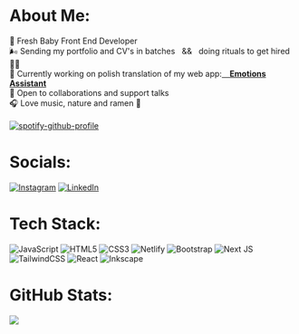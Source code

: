 # About Me:
🌱 Fresh Baby Front End Developer<br>🌬️ Sending my portfolio and CV's in batches &nbsp;&nbsp;&&&nbsp;&nbsp; doing rituals to get hired 🧙‍♂️<br>🦺 Currently working on polish translation of my web app:<a href="https://emotions-assistant.netlify.app/" target="_blank"><b>&emsp;Emotions Assistant</b></a><br>🤝 Open to collaborations and support talks <br>🎧 Love music, nature and ramen 🍜<br><br>
[![spotify-github-profile](https://spotify-github-profile.vercel.app/api/view?uid=nixieniki&cover_image=true&theme=natemoo-re&show_offline=true&background_color=0e247c&interchange=false&bar_color=53b14f&bar_color_cover=false)](https://spotify-github-profile.vercel.app/api/view?uid=nixieniki&redirect=true)


# Socials:
[![Instagram](https://img.shields.io/badge/Instagram-%23E4405F.svg?logo=Instagram&logoColor=white)](https://instagram.com/nicolvska) [![LinkedIn](https://img.shields.io/badge/LinkedIn-%230077B5.svg?logo=linkedin&logoColor=white)](https://linkedin.com/in/nicol-wesołowska-53165025b) 

# Tech Stack:
![JavaScript](https://img.shields.io/badge/javascript-%23323330.svg?style=for-the-badge&logo=javascript&logoColor=%23F7DF1E) ![HTML5](https://img.shields.io/badge/html5-%23E34F26.svg?style=for-the-badge&logo=html5&logoColor=white) ![CSS3](https://img.shields.io/badge/css3-%231572B6.svg?style=for-the-badge&logo=css3&logoColor=white) ![Netlify](https://img.shields.io/badge/netlify-%23000000.svg?style=for-the-badge&logo=netlify&logoColor=#00C7B7) ![Bootstrap](https://img.shields.io/badge/bootstrap-%23563D7C.svg?style=for-the-badge&logo=bootstrap&logoColor=white) ![Next JS](https://img.shields.io/badge/Next-black?style=for-the-badge&logo=next.js&logoColor=white) ![TailwindCSS](https://img.shields.io/badge/tailwindcss-%2338B2AC.svg?style=for-the-badge&logo=tailwind-css&logoColor=white) ![React](https://img.shields.io/badge/react-%2320232a.svg?style=for-the-badge&logo=react&logoColor=%2361DAFB) ![Inkscape](https://img.shields.io/badge/Inkscape-e0e0e0?style=for-the-badge&logo=inkscape&logoColor=080A13)
# GitHub Stats:
![](https://github-readme-stats.vercel.app/api?username=NanaNiki&theme=nightowl&hide_border=false&include_all_commits=true&count_private=true)<br/>
<!-- ![](https://github-readme-streak-stats.herokuapp.com/?user=NanaNiki&theme=nightowl&hide_border=false)<br/>
![](https://github-readme-stats.vercel.app/api/top-langs/?username=NanaNiki&theme=nightowl&hide_border=false&include_all_commits=true&count_private=true&layout=compact)

--- -->
